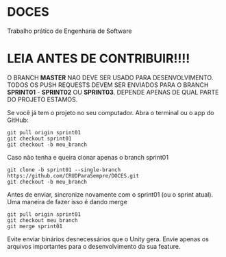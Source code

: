 # DOCES
Trabalho prático de Engenharia de Software

# LEIA ANTES DE CONTRIBUIR!!!!
O BRANCH **MASTER** NAO DEVE SER USADO PARA DESENVOLVIMENTO. TODOS OS PUSH REQUESTS DEVEM SER ENVIADOS PARA O  BRANCH **SPRINT01** - **SPRINT02** OU **SPRINT03**. DEPENDE APENAS DE QUAL PARTE DO PROJETO ESTAMOS.

Se você já tem o projeto no seu computador. Abra o terminal ou o app do GitHub:
```
git pull origin sprint01
git checkout sprint01
git checkout -b meu_branch
```

Caso não tenha e queira clonar apenas o branch sprint01
```
git clone -b sprint01 --single-branch https://github.com/CRUDParaSempre/DOCES.git
git checkout -b meu_branch
```

Antes de enviar, sincronize novamente com o sprint01 (ou o sprint atual). Uma maneira de fazer isso é dando merge
```
git pull origin sprint01
git checkout meu_branch
git merge sprint01
```

Evite enviar binários desnecessários que o Unity gera. Envie apenas os arquivos importantes para o desenvolvimento da sua feature.

